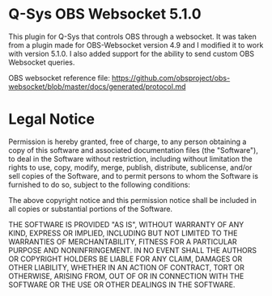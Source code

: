 # Q-Sys OBS Websocket 5.1.0

This plugin for Q-Sys that controls OBS through a websocket. It was taken from a plugin made for OBS-Websocket version 4.9 and I modified it to work with version 5.1.0. I also added support for the ability to send custom OBS Websocket queries. 


OBS websocket reference file:
https://github.com/obsproject/obs-websocket/blob/master/docs/generated/protocol.md


# Legal Notice
Permission is hereby granted, free of charge, to any person obtaining a copy
of this software and associated documentation files (the "Software"), to deal
in the Software without restriction, including without limitation the rights
to use, copy, modify, merge, publish, distribute, sublicense, and/or sell
copies of the Software, and to permit persons to whom the Software is
furnished to do so, subject to the following conditions:

The above copyright notice and this permission notice shall be included in
all copies or substantial portions of the Software.

THE SOFTWARE IS PROVIDED "AS IS", WITHOUT WARRANTY OF ANY KIND, EXPRESS OR
IMPLIED, INCLUDING BUT NOT LIMITED TO THE WARRANTIES OF MERCHANTABILITY,
FITNESS FOR A PARTICULAR PURPOSE AND NONINFRINGEMENT. IN NO EVENT SHALL THE
AUTHORS OR COPYRIGHT HOLDERS BE LIABLE FOR ANY CLAIM, DAMAGES OR OTHER
LIABILITY, WHETHER IN AN ACTION OF CONTRACT, TORT OR OTHERWISE, ARISING FROM,
OUT OF OR IN CONNECTION WITH THE SOFTWARE OR THE USE OR OTHER DEALINGS IN
THE SOFTWARE.
